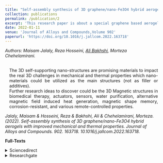 ```yaml
---
title: "Self-assembly synthesis of 3D graphene/nano-Fe3O4 hybrid aerogels with improved mechanical and thermal properties"
collection: publications
permalink: /publication/2
excerpt: 'This research paper is about a special graphene based aerogel synthesis with increased mechanical and thermal properties.'
date: 2022-01-11
venue: 'Journal of Alloys and Compounds,Volume 902'
paperurl: 'https://doi.org/10.1016/j.jallcom.2022.163718'
---
```

<address class="author">Authors: Maisam Jalaly, Reza Hosseini, <a rel="author" href="https://bakhshiali.github.io">Ali Bakhshi</a>, Morteza Chehelamirani.</address><br>
<p align="justify" style="padding-left: 1em">
The 3D self-supporting nano-structures are promising materials to impact the real 3D challenges in mechanical and thermal properties which nano-materials could be utilized as the main structures (not as filler or additives).<br>
Further research ideas to discover could be the 3D Magnetic structures in biomedical therapy, actuators, sensors, water purification, alternative magnetic field induced heat generation, magnetic shape memory, corrosion-resistant, and various remote-controlled properties.
</p>
<cite>Jalaly, Maisam & Hosseini, Reza & Bakhshi, Ali & Chehelamirani, Morteza. (2022). Self-assembly synthesis of 3D graphene/nano-Fe3O4 hybrid aerogels with improved mechanical and thermal properties. Journal of Alloys and Compounds. 902. 163718. 10.1016/j.jallcom.2022.163718.</cite>

<b>Full-Texts</b>
<details>
<summary>Sciencedirect</summary>
  <a href="https://www.sciencedirect.com/science/article/pii/S0925838822001098">Jalaly, Maisam & Hosseini, Reza & Bakhshi, Ali & Chehelamirani, Morteza. (2022). Self-assembly synthesis of 3D graphene/nano-Fe3O4 hybrid aerogels with improved mechanical and thermal properties. Journal of Alloys and Compounds. 902. 163718. 10.1016/j.jallcom.2022.163718.</a>
</details>
<details>
<summary>Researchgate</summary>
  <a href="https://www.researchgate.net/publication/357757446_Self-assembly_synthesis_of_3D_graphenenano-Fe3O4_hybrid_aerogels_with_improved_mechanical_and_thermal_properties">Jalaly, Maisam & Hosseini, Reza & Bakhshi, Ali & Chehelamirani, Morteza. (2022). Self-assembly synthesis of 3D graphene/nano-Fe3O4 hybrid aerogels with improved mechanical and thermal properties. Journal of Alloys and Compounds. 902. 163718. 10.1016/j.jallcom.2022.163718.</a>
</details>

